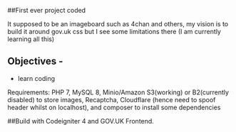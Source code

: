 ##First ever project coded

It supposed to be an imageboard such as 4chan and others, my vision is to build it around gov.uk css but I see some limitations there (I am currently learning all this)

## Objectives -

- learn coding

Requirements:
PHP 7, MySQL 8, Minio/Amazon S3(working) or B2(currently disabled) to store images, Recaptcha, Cloudflare (hence need to spoof header whilst on localhost), and composer to install some dependencies

##Build with Codeigniter 4 and GOV.UK Frontend.
